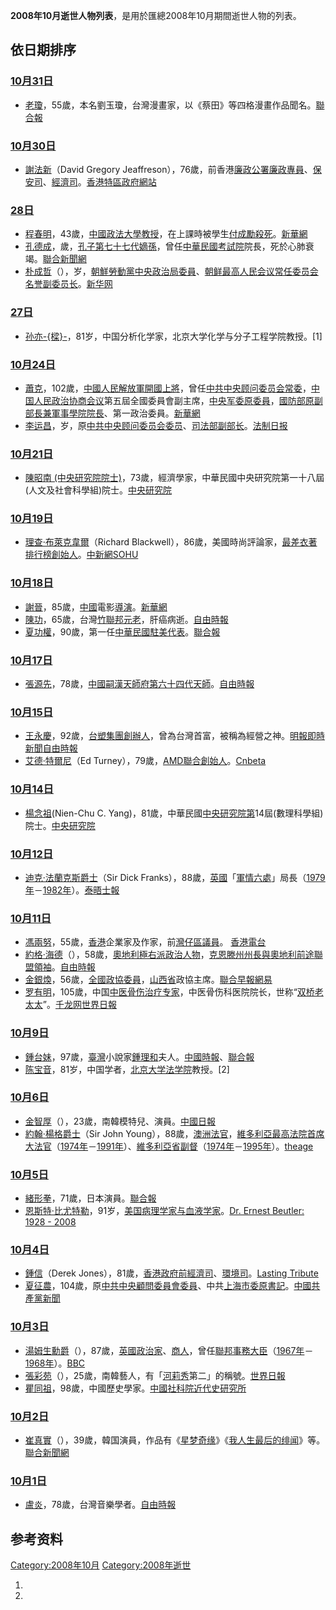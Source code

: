<center>

</center>

**2008年10月逝世人物列表**，是用於匯總2008年10月期間逝世人物的列表。

## 依日期排序

### [10月31日](../Page/10月31日.md "wikilink")

  - [老瓊](https://zh.wikipedia.org/wiki/老瓊 "wikilink")，55歲，本名劉玉瓊，台灣漫畫家，以《蔡田》等四格漫畫作品聞名。[聯合報](http://udn.com/NEWS/NATIONAL/NAT5/4582384.shtml)

### [10月30日](../Page/10月30日.md "wikilink")

  - [謝法新](../Page/謝法新.md "wikilink")（David Gregory Jeaffreson），76歲，前香港[廉政公署](https://zh.wikipedia.org/wiki/香港廉政公署 "wikilink")[廉政專員](https://zh.wikipedia.org/wiki/香港廉政公署 "wikilink")、[保安司](../Page/保安局.md "wikilink")、[經濟司](https://zh.wikipedia.org/wiki/經濟司 "wikilink")。[香港特區政府網站](http://www.info.gov.hk/gia/general/200810/30/P200810300273.htm)

### [28日](../Page/10月28日.md "wikilink")

  - [程春明](https://zh.wikipedia.org/wiki/程春明 "wikilink")，43歲，[中國政法大學教授](https://zh.wikipedia.org/wiki/中國政法大學 "wikilink")，在上課時被學生[付成勵殺死](https://zh.wikipedia.org/wiki/付成勵 "wikilink")。[新華網](http://news.xinhuanet.com/legal/2008-10/29/content_10269851_1.htm)
  - [孔德成](../Page/孔德成.md "wikilink")，歲，[孔子第七十七代嫡孫](https://zh.wikipedia.org/wiki/孔子 "wikilink")，曾任[中華民國](../Page/中華民國.md "wikilink")[考試院](../Page/考試院.md "wikilink")院長，死於心肺衰竭。[聯合新聞網](https://web.archive.org/web/20081031062836/http://udn.com/NEWS/NATIONAL/NAT5/4576471.shtml)
  - [朴成哲](../Page/朴成哲.md "wikilink")（），岁，[朝鮮勞動黨中央政治局委員](https://zh.wikipedia.org/wiki/朝鮮勞動黨 "wikilink")、[朝鲜最高人民会议常任委员会名誉副委员长](https://zh.wikipedia.org/wiki/朝鲜最高人民会议 "wikilink")。[新华网](http://news.xinhuanet.com/world/2008-10/29/content_10274898.htm)

### [27日](../Page/10月27日.md "wikilink")

  - [孙亦-{樑}-](https://zh.wikipedia.org/wiki/孙亦樑 "wikilink")，81岁，中国分析化学家，北京大学化学与分子工程学院教授。\[1\]

### [10月24日](../Page/10月24日.md "wikilink")

  - [蕭克](https://zh.wikipedia.org/wiki/蕭克 "wikilink")，102歲，[中國人民解放軍開國](https://zh.wikipedia.org/wiki/中國人民解放軍 "wikilink")[上將](https://zh.wikipedia.org/wiki/上將 "wikilink")，曾任[中共中央顾问委员会常委](https://zh.wikipedia.org/wiki/中共中央顾问委员会 "wikilink")，[中国人民政治协商会议](../Page/中国人民政治协商会议.md "wikilink")第五屆全國委員會副主席，[中央军委原委員](https://zh.wikipedia.org/wiki/中央军委 "wikilink")，[國防部原副部長兼軍事學院院長](https://zh.wikipedia.org/wiki/中華人民共和國國防部 "wikilink")、第一政治委員。[新華網](http://news.xinhuanet.com/newscenter/2008-10/24/content_10247139.htm)
  - [李运昌](../Page/李运昌.md "wikilink")，岁，原[中共中央顾问委员会委员](https://zh.wikipedia.org/wiki/中共中央顾问委员会 "wikilink")、[司法部副部长](../Page/中华人民共和国司法部.md "wikilink")。[法制日报](http://news.sohu.com/20081027/n260257234.shtml)

### [10月21日](../Page/10月21日.md "wikilink")

  - [陳昭南 (中央研究院院士)](https://zh.wikipedia.org/wiki/陳昭南_\(中央研究院院士\) "wikilink")，73歲，經濟學家，中華民國中央研究院第一十八屆(人文及社會科學組)院士。[中央研究院](https://academicians.sinica.edu.tw/index.php?func=1-D)

### [10月19日](../Page/10月19日.md "wikilink")

  - [理查·布萊克韋爾](https://zh.wikipedia.org/wiki/理查·布萊克韋爾 "wikilink")（Richard Blackwell），86歲，美國時尚評論家，[最差衣著排行榜創始人](https://zh.wikipedia.org/wiki/年度最差著裝榜單 "wikilink")。[中新網](http://www.chinanews.com.cn/yl/zyxw/news/2008/10-21/1419180.shtml)[SOHU](http://yule.sohu.com/20081021/n260150244.shtml)

### [10月18日](../Page/10月18日.md "wikilink")

  - [謝晉](https://zh.wikipedia.org/wiki/謝晉 "wikilink")，85歲，[中國](../Page/中國.md "wikilink")電影[導演](https://zh.wikipedia.org/wiki/導演 "wikilink")。[新華網](http://news.xinhuanet.com/newscenter/2008-10/18/content_10214100.htm)
  - [陳功](https://zh.wikipedia.org/wiki/陳功 "wikilink")，65歲，台灣[竹聯邦元老](https://zh.wikipedia.org/wiki/竹聯邦 "wikilink")，肝癌病逝。[自由時報](https://web.archive.org/web/20081023120708/http://iservice.libertytimes.com.tw/liveNews/news.php?no=140287&type=%E7%A4%BE%E6%9C%83)
  - [夏功權](https://zh.wikipedia.org/wiki/夏功權 "wikilink")，90歲，第一任[中華民國駐美代表](https://zh.wikipedia.org/wiki/中華民國駐美代表 "wikilink")。[聯合報](http://udn.com/NEWS/NATIONAL/NAT1/4569783.shtml)

### [10月17日](../Page/10月17日.md "wikilink")

  - [張源先](../Page/張源先.md "wikilink")，78歲，[中國](../Page/中國.md "wikilink")[嗣漢天師府第六十四代](https://zh.wikipedia.org/wiki/嗣漢天師府 "wikilink")[天師](https://zh.wikipedia.org/wiki/天師 "wikilink")。[自由時報](http://tw.news.yahoo.com/article/url/d/a/081027/78/18caz.html)

### [10月15日](../Page/10月15日.md "wikilink")

  - [王永慶](../Page/王永慶.md "wikilink")，92歲，[台塑集團創辦人](https://zh.wikipedia.org/wiki/台塑集團 "wikilink")，曾為台灣首富，被稱為經營之神。[明報即時新聞](http://www.mpinews.com/htm/INews/20081016/ca40933w.htm)[自由時報](https://web.archive.org/web/20110730063517/http://iservice.libertytimes.com.tw/liveNews/news.php?no=139418)
  - [艾德·特爾尼](https://zh.wikipedia.org/wiki/艾德·特爾尼 "wikilink")（Ed Turney），79歲，[AMD聯合創始人](https://zh.wikipedia.org/wiki/AMD "wikilink")。[Cnbeta](http://www.cnbeta.com/articles/67314.htm)

### [10月14日](../Page/10月14日.md "wikilink")

  - [楊念祖](https://zh.wikipedia.org/wiki/楊念祖 "wikilink")(Nien-Chu C. Yang)，81歲，中華民國[中央研究院第](https://zh.wikipedia.org/wiki/中央研究院 "wikilink")14屆(數理科學組)院士。[中央研究院](https://academicians.sinica.edu.tw/index.php?func=1-D)

### [10月12日](../Page/10月12日.md "wikilink")

  - [迪克·法蘭克斯爵士](https://zh.wikipedia.org/wiki/迪克·法蘭克斯 "wikilink")（Sir Dick Franks），88歲，[英國](https://zh.wikipedia.org/wiki/英國 "wikilink")「[軍情六處](https://zh.wikipedia.org/wiki/軍情六處 "wikilink")」局長（[1979年](../Page/1979年.md "wikilink")－[1982年](../Page/1982年.md "wikilink")）。[泰晤士報](http://www.timesonline.co.uk/tol/comment/obituaries/article4973918.ece)

### [10月11日](../Page/10月11日.md "wikilink")

  - [馮兩努](../Page/馮兩努.md "wikilink")，55歲，[香港](../Page/香港.md "wikilink")企業家及作家，前[灣仔區議員](../Page/灣仔區議會.md "wikilink")。 [香港電台](http://www.rthk.org.hk/rthk/news/expressnews/20081011/news_20081011_55_529484.htm)
  - [約格·海德](https://zh.wikipedia.org/wiki/約格·海德 "wikilink")（），58歲，[奧地利極右派政治人物](https://zh.wikipedia.org/wiki/奧地利 "wikilink")，[克恩滕州州長與](https://zh.wikipedia.org/wiki/克恩滕州 "wikilink")[奧地利前途聯盟領袖](https://zh.wikipedia.org/wiki/奧地利前途聯盟 "wikilink")。[自由時報](http://iservice.libertytimes.com.tw/liveNews/news.php?no=137946)
  - [金銀煥](https://zh.wikipedia.org/wiki/金銀煥 "wikilink")，56歲，[全國政協委員](https://zh.wikipedia.org/wiki/全國政協 "wikilink")，[山西省](../Page/山西省.md "wikilink")政協主席。[聯合早報](https://web.archive.org/web/20081021035112/http://realtime.zaobao.com/2008/10/081018_04.shtml)[網易](http://news.163.com/08/1018/08/4OH9MOJ20001124J.html)
  - [罗有明](https://zh.wikipedia.org/wiki/罗有明 "wikilink")，105歲，中国[中医骨伤治疗专家](https://zh.wikipedia.org/wiki/中医 "wikilink")，中医骨伤科医院院长，世称“[双桥老太太](https://zh.wikipedia.org/wiki/双桥_\(北京市\) "wikilink")”。[千龙网](http://beijing.qianlong.com/3825/2008/10/16/2902@4703698.htm)[世界日報](https://web.archive.org/web/20081017221105/http://www.worldjournal.com/wj-ch-news.php?nt_seq_id=1789152)

### [10月9日](../Page/10月9日.md "wikilink")

  - [鍾台妹](../Page/鍾台妹.md "wikilink")，97歲，[臺灣](../Page/臺灣.md "wikilink")小說家[鍾理和](../Page/鍾理和.md "wikilink")夫人。[中國時報](https://web.archive.org/web/20081016140443/http://news.chinatimes.com/Chinatimes/newscontent/newscontent-artnews/0,3457,112008101100013+110513+20081011+news,00.html)、[聯合報](http://udn.com/NEWS/NATIONAL/NAT5/4553717.shtml)
  - [陈宝音](../Page/陈宝音.md "wikilink")，81岁，中国学者，[北京大学法学院](../Page/北京大学法学院.md "wikilink")教授。\[2\]

### [10月6日](../Page/10月6日.md "wikilink")

  - [金智厚](https://zh.wikipedia.org/wiki/金智厚 "wikilink")（），23歲，南韓模特兒、演員。[中國日報](https://web.archive.org/web/20090318172713/http://chinadaily.com.cn/hqyl/2008-10/08/content_7087594.htm)
  - [約翰·楊格爵士](https://zh.wikipedia.org/wiki/約翰·楊格_\(法官\) "wikilink")（Sir John Young），88歲，[澳洲](https://zh.wikipedia.org/wiki/澳洲 "wikilink")[法官](../Page/法官.md "wikilink")，[維多利亞最高法院首席大法官](https://zh.wikipedia.org/wiki/維多利亞最高法院 "wikilink")（[1974年](../Page/1974年.md "wikilink")－[1991年](../Page/1991年.md "wikilink")）、[維多利亞省副督](https://zh.wikipedia.org/wiki/維多利亞省 "wikilink")（[1974年](../Page/1974年.md "wikilink")－[1995年](../Page/1995年.md "wikilink")）。[theage](http://www.theage.com.au/national/traditionalist-faithful-to-spirit-of-the-law-20081009-4xlc.html?skin=text-only)

### [10月5日](../Page/10月5日.md "wikilink")

  - [緒形拳](../Page/緒形拳.md "wikilink")，71歲，日本演員。[聯合報](http://udn.com/NEWS/ENTERTAINMENT/ENT5/4549003.shtml)
  - [恩斯特·比尤特勒](../Page/恩斯特·比尤特勒.md "wikilink")，91岁，[美国](https://zh.wikipedia.org/wiki/美國 "wikilink")[病理学家与](https://zh.wikipedia.org/wiki/病理學 "wikilink")[血液学家](https://zh.wikipedia.org/wiki/血液學 "wikilink")。[Dr. Ernest Beutler: 1928 - 2008](http://articles.chicagotribune.com/2008-10-10/news/0810090738_1_dr-ernest-beutler-anemia-pioneer-in-bone-marrow)

### [10月4日](../Page/10月4日.md "wikilink")

  - [鍾信](../Page/鍾信.md "wikilink")（Derek Jones），81歲，[香港政府前](https://zh.wikipedia.org/wiki/香港政府 "wikilink")[經濟司](https://zh.wikipedia.org/wiki/經濟司 "wikilink")、[環境司](../Page/環境運輸及工務局.md "wikilink")。[Lasting Tribute](http://www.lastingtribute.co.uk/tribute/jones/2919741)
  - [夏征農](https://zh.wikipedia.org/wiki/夏征農 "wikilink")，104歲，原[中共中央顧問委員會委員](https://zh.wikipedia.org/wiki/中共中央顧問委員會 "wikilink")、中共[上海市委原書記](https://zh.wikipedia.org/wiki/上海市 "wikilink")。[中國共產黨新聞](http://cpc.people.com.cn/GB/64093/87393/8129203.html)

### [10月3日](../Page/10月3日.md "wikilink")

  - [湯姆生勳爵](https://zh.wikipedia.org/wiki/喬治·湯姆生，莫尼菲斯的湯姆生男爵 "wikilink")（），87歲，[英國](https://zh.wikipedia.org/wiki/英國 "wikilink")[政治家](../Page/政治家.md "wikilink")、[商人](../Page/商人.md "wikilink")，曾任[聯邦事務大臣](https://zh.wikipedia.org/wiki/聯邦事務大臣 "wikilink")（[1967年](../Page/1967年.md "wikilink")－[1968年](../Page/1968年.md "wikilink")）。[BBC](http://news.bbc.co.uk/2/hi/uk_news/scotland/7652321.stm)
  - [張彩苑](../Page/張彩苑.md "wikilink")（），25歲，南韓藝人，有「[河莉秀](../Page/河莉秀.md "wikilink")第二」的稱號。[世界日報](https://web.archive.org/web/20081210204723/http://www.worldjournal.com/wj-in-news.php?nt_seq_id=1784772&sc_seq_id=6)
  - [瞿同祖](../Page/瞿同祖.md "wikilink")，98歲，中國歷史學家。[中國社科院近代史研究所](https://web.archive.org/web/20081216050800/http://jds.cass.cn/Article/20081006080022.asp)

### [10月2日](../Page/10月2日.md "wikilink")

  - [崔真實](../Page/崔真實.md "wikilink")（），39歲，韓国演員，作品有《[星梦奇缘](../Page/星梦奇缘.md "wikilink")》《[我人生最后的绯闻](https://zh.wikipedia.org/wiki/我人生最后的绯闻 "wikilink")》等。[聯合新聞網](http://udn.com/NEWS/ENTERTAINMENT/ENT5/4542151.shtml)

### [10月1日](../Page/10月1日.md "wikilink")

  - [盧炎](https://zh.wikipedia.org/wiki/盧炎 "wikilink")，78歲，台灣音樂學者。[自由時報](https://web.archive.org/web/20081205084739/http://www.libertytimes.com.tw/2008/new/oct/2/today-art1.htm)

## 参考资料

[Category:2008年10月](https://zh.wikipedia.org/wiki/Category:2008年10月 "wikilink") [Category:2008年逝世](https://zh.wikipedia.org/wiki/Category:2008年逝世 "wikilink")

1.
2.